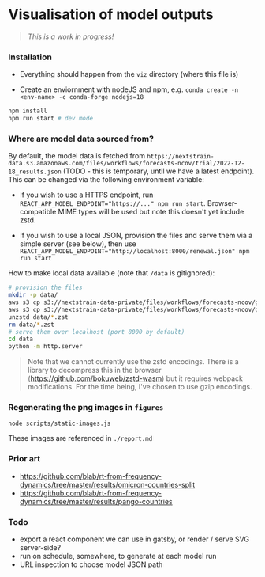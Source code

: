 # Visualisation of model outputs

> _This is a work in progress!_

### Installation

* Everything should happen from the `viz` directory (where this file is)

* Create an enviornment with nodeJS and npm, e.g. 
`conda create -n <env-name> -c conda-forge nodejs=18`

```sh
npm install 
npm run start # dev mode
```

### Where are model data sourced from?

By default, the model data is fetched from `https://nextstrain-data.s3.amazonaws.com/files/workflows/forecasts-ncov/trial/2022-12-18_results.json` (TODO - this is temporary, until we have a latest endpoint).
This can be changed via the following environment variable:

* If you wish to use a HTTPS endpoint, run `REACT_APP_MODEL_ENDPOINT="https://..." npm run start`. Browser-compatible MIME types will be used but note this doesn't yet include zstd.

* If you wish to use a local JSON, provision the files and serve them via a simple server (see below), then use `REACT_APP_MODEL_ENDPOINT="http://localhost:8000/renewal.json" npm run start`

How to make local data available (note that `/data` is gitignored):

```sh
# provision the files
mkdir -p data/
aws s3 cp s3://nextstrain-data-private/files/workflows/forecasts-ncov/global/renewal/2022-12-05_results.json.zst src/data/renewal.json.zst
aws s3 cp s3://nextstrain-data-private/files/workflows/forecasts-ncov/global/mlr/2022-12-05_results.json.zst src/data/mlr.json.zst
unzstd data/*.zst
rm data/*.zst
# serve them over localhost (port 8000 by default)
cd data
python -m http.server
```

> Note that we cannot currently use the zstd encodings. There is a library to decompress this in the browser (https://github.com/bokuweb/zstd-wasm) but it requires webpack modifications. For the time being, I've chosen to use gzip encodings. 

### Regenerating the png images in `figures`

`node scripts/static-images.js`

These images are referenced in `./report.md`

### Prior art

* https://github.com/blab/rt-from-frequency-dynamics/tree/master/results/omicron-countries-split
* https://github.com/blab/rt-from-frequency-dynamics/tree/master/results/pango-countries

### Todo

* export a react component we can use in gatsby, or render / serve SVG server-side?
* run on schedule, somewhere, to generate at each model run
* URL inspection to choose model JSON path

